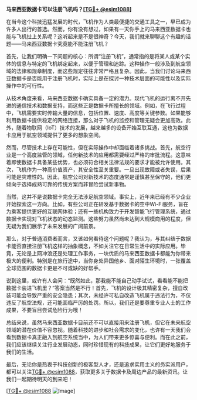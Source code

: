 **马来西亚数据卡可以注册飞机吗？[[TG💪+ @esim1088](https://t.me/s/esim1088)]**

在当今这个科技迅猛发展的时代，飞机作为人类最便捷的交通工具之一，早已成为许多人出行的首选。然而，你有没有想过，如果有一天你手上的马来西亚数据卡也能与飞机扯上关系呢？这听起来是不是很神奇？今天，我们就来聊聊这个有趣的话题——马来西亚数据卡究竟能不能注册飞机？

首先，让我们明确一下问题的核心：所谓“注册飞机”，通常指的是将某人或某个实体的信息与特定的飞机绑定起来，以便于管理和追踪。这种操作一般涉及到航空领域的法律和规章制度，而这些规定往往非常严格且复杂。因此，当我们讨论马来西亚数据卡是否能用于注册飞机时，实际上是在探讨一种技术层面的可能性以及实际操作中的可行性。

从技术角度来看，马来西亚数据卡确实具备一定的潜力。现代飞机的运行离不开先进的通信技术和数据支持，而这些正是数据卡所擅长的领域。例如，在飞行过程中，飞机需要实时传输大量的信息，包括位置、速度、高度等关键参数。如果能够利用数据卡提供稳定的网络连接，那么对于飞机的监控和管理无疑会更加高效。此外，随着物联网（IoT）技术的发展，越来越多的设备开始互联互通，这也为数据卡应用于航空领域提供了更多的想象空间。

然而，尽管技术上存在可能性，但在实际操作中却面临着诸多挑战。首先，航空行业是一个高度监管的领域，任何新技术的应用都需要经过严格的审批流程。这意味着即使数据卡具备某些优势，也必须符合相关法律法规的要求才能被允许使用。其次，飞机作为一种高价值资产，其安全性至关重要。一旦出现故障或者失误，后果可能是灾难性的。因此，航空公司对新技术的态度通常是谨慎甚至保守的，他们更倾向于选择成熟可靠的传统方案而非冒险尝试新事物。

当然，这并不是说数据卡完全无法涉足航空领域。事实上，近年来已经有不少企业开始探索这一方向。比如，有些公司正在研发基于数据卡的空中Wi-Fi服务，旨在为乘客提供更好的互联网体验；还有一些机构致力于开发智能飞行管理系统，通过数据卡实现对飞机状态的动态监测。这些努力虽然尚未达到大规模商用的程度，但无疑为我们展示了未来发展的广阔前景。

那么，对于普通消费者而言，又该如何看待这个问题呢？我认为，与其纠结于数据卡能否直接注册飞机这样的抽象概念，不如关注它在日常生活中的实际应用。毕竟，无论是上网冲浪还是处理工作事务，一块优质的马来西亚数据卡都能为你带来极大的便利。特别是在旅行途中，当你身处异国他乡、面对陌生环境时，一张覆盖全球范围的数据卡更是不可或缺的好帮手。

说到这里，或许有人会问：“既然如此，那我能不能自己动手试试，看看能不能把数据卡装进飞机里？”答案当然是不行！首先，飞机的设计极其精密复杂，擅自改装可能会导致严重的安全隐患；其次，未经许可私自改造飞机属于违法行为，不仅违反了航空法规，还可能面临严厉的处罚。所以，我们还是要尊重专业人士的工作成果，不要盲目尝试危险行为哦！

总结来说，虽然马来西亚数据卡目前还不可以直接用来注册飞机，但它在未来航空领域的潜在价值不容忽视。随着科技的进步和社会需求的变化，也许有一天我们会看到数据卡真正融入到航空系统当中，为人们带来更多惊喜与便利。而在此之前，我们应该继续关注行业发展动态，同时珍惜现有的科技成果，让它们更好地服务于我们的生活。

最后，无论你是热衷于科技创新的极客型人才，还是追求实用主义的务实派用户，都可以关注[TG💪+ @esim1088](https://t.me/s/esim1088)，获取更多关于数据卡及周边产品的最新资讯。让我们一起期待明天的到来吧！

[[TG💪+ @esim1088](https://t.me/s/esim1088) ![Image](https://i.postimg.cc/4NQfJmqS/Snipaste-2025-05-13-00-14-12.png)]